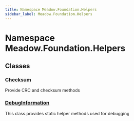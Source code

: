 ```yaml
---
title: Namespace Meadow.Foundation.Helpers
sidebar_label: Meadow.Foundation.Helpers
---
```

# Namespace Meadow.Foundation.Helpers
## Classes
### [Checksum](../Meadow.Foundation.Helpers/Checksum)
Provide CRC and checksum methods
### [DebugInformation](../Meadow.Foundation.Helpers/DebugInformation)
This class provides static helper methods used for debugging
